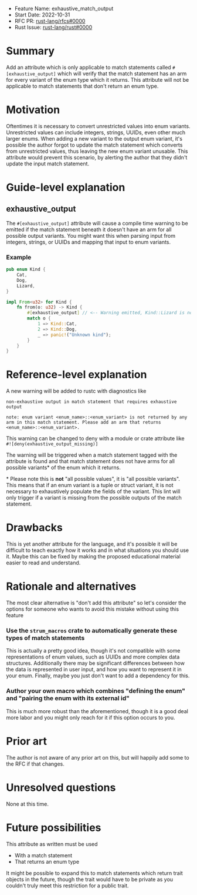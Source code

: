 - Feature Name: exhaustive_match_output
- Start Date: 2022-10-31
- RFC PR: [rust-lang/rfcs#0000](https://github.com/rust-lang/rfcs/pull/0000)
- Rust Issue: [rust-lang/rust#0000](https://github.com/rust-lang/rust/issues/0000)

# Summary
[summary]: #summary

Add an attribute which is only applicable to match statements called `#[exhaustive_output]` which will verify that
the match statement has an arm for every variant of the enum type which it returns. This attribute will not be
applicable to match statements that don't return an enum type.

# Motivation
[motivation]: #motivation

Oftentimes it is necessary to convert unrestricted values into enum variants. Unrestricted values can include integers, strings, UUIDs, even other much larger enums.
When adding a new variant to the output enum variant, it's possible the author forgot to update the match statement which converts from unrestricted values, thus leaving
the new enum variant unusable. This attribute would prevent this scenario, by alerting the author that they didn't update the input match statement.

# Guide-level explanation
[guide-level-explanation]: #guide-level-explanation

## exhaustive_output

The `#[exhaustive_output]` attribute will cause a compile time warning to be emitted if the match statement beneath it doesn't have an arm for all possible output variants.
You might want this when parsing input from integers, strings, or UUIDs and mapping that input to enum variants.

### Example

```rust
pub enum Kind {
    Cat,
    Dog,
    Lizard,
}

impl From<u32> for Kind {
    fn from(o: u32) -> Kind {
        #[exhaustive_output] // <-- Warning emitted, Kind::Lizard is not covered.
        match o {
            1 => Kind::Cat,
            2 => Kind::Dog,
            _ => panic!("Unknown kind");
        }
    }
}
```

# Reference-level explanation
[reference-level-explanation]: #reference-level-explanation

A new warning will be added to rustc with diagnostics like

```
non-exhaustive output in match statement that requires exhaustive output

note: enum variant <enum_name>::<enum_variant> is not returned by any arm in this match statement. Please add an arm that returns <enum_name>::<enum_variant>.
```

This warning can be changed to deny with a module or crate attribute like
`#![deny(exhaustive_output_missing)]`

The warning will be triggered when a match statement tagged with the attribute is found and that match statement does not have arms for all possible variants\* of the
enum which it returns.

\* Please note this is **not** "all possible values", it is "all possible variants". This means that if an enum variant is a tuple or struct variant, it is not necessary
to exhaustively populate the fields of the variant. This lint will only trigger if a variant is missing from the possible outputs of the match statement.

# Drawbacks
[drawbacks]: #drawbacks

This is yet another attribute for the language, and it's possible it will be difficult to teach exactly how it works and in what situations you should use it. Maybe this can be fixed by
making the proposed educational material easier to read and understand.

# Rationale and alternatives
[rationale-and-alternatives]: #rationale-and-alternatives

The most clear alternative is "don't add this attribute" so let's consider the options for someone who wants to avoid this mistake without using this feature

### Use the `strum_macros` crate to automatically generate these types of match statements

This is actually a pretty good idea, though it's not compatible with some representations of enum values, such as UUIDs and more complex data structures.
Additionally there may be significant differences between how the data is represented in user input, and how you want to represent it in your enum. Finally,
maybe you just don't want to add a dependency for this.

### Author your own macro which combines "defining the enum" and "pairing the enum with its external id"

This is much more robust than the aforementioned, though it is a good deal more labor and you might only reach for it if this option occurs to you.

# Prior art
[prior-art]: #prior-art

The author is not aware of any prior art on this, but will happily add some to the RFC if that changes.

# Unresolved questions
[unresolved-questions]: #unresolved-questions

None at this time.

# Future possibilities
[future-possibilities]: #future-possibilities

This attribute as written must be used

- With a match statement
- That returns an enum type

It might be possible to expand this to match statements which return trait objects in the future, though the trait would have to be private as you couldn't truly meet
this restriction for a public trait.
